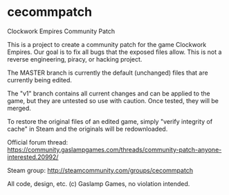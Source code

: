 # cecommpatch
Clockwork Empires Community Patch

This is a project to create a community patch for the game Clockwork Empires. Our goal is to fix all bugs that the exposed files allow. This is not a reverse engineering, piracy, or hacking project.

The MASTER branch is currently the default (unchanged) files that are currently being edited.

The "v1" branch contains all current changes and can be applied to the game, but they are untested so use with caution. Once tested, they will be merged.

To restore the original files of an edited game, simply "verify integrity of cache" in Steam and the originals will be redownloaded.

Official forum thread: https://community.gaslampgames.com/threads/community-patch-anyone-interested.20992/

Steam group: http://steamcommunity.com/groups/cecommpatch

All code, design, etc. (c) Gaslamp Games, no violation intended.

